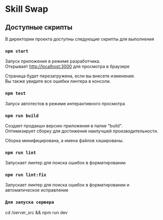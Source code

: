 # Skill Swap

## Доступные скрипты

В директории проекта доступны следующие скрипты для выполнения

### `npm start`

Запуск приложения в режиме разработчика.\
Открывает [http://localhost:3000](http://localhost:3000) для просмотра в браузере

Страница будет перезагружена, если вы внесете изменения.\
Вы также увидите все ошибки линтера в консоли.

### `npm test`

Запуск автотестов в режиме интерактивного просмотра

### `npm run build`

Создает продакшн версию приложения в папке "build".\
Оптимизирует сборку для достижения наилучшей производительности.

Сборка минифицирована, а имена файлов хэшированы.

### `npm run lint`

Запускает линтер для поиска ошибок в форматировании

### `npm run lint:fix`

Запускает линтер для поиска ошибок в форматировании и автоматическое исправление

### `Для запуска сервера`

cd /server_src && npm run dev

